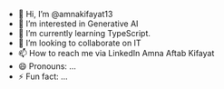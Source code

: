 - 👋 Hi, I’m @amnakifayat13
- 👀 I’m interested in Generative AI
- 🌱 I’m currently learning TypeScript.
- 💞️ I’m looking to collaborate on IT
- 📫 How to reach me via LinkedIn Amna Aftab Kifayat
- 😄 Pronouns: ...
- ⚡ Fun fact: ...

<!---
amnakifayat13/amnakifayat13 is a ✨ special ✨ repository because its `README.md` (this file) appears on your GitHub profile.
You can click the Preview link to take a look at your changes.
--->
